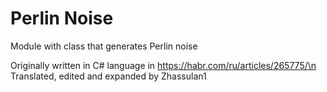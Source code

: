 # Perlin Noise

Module with class that generates Perlin noise

Originally written in C# language in https://habr.com/ru/articles/265775/\n
Translated, edited and expanded by Zhassulan1